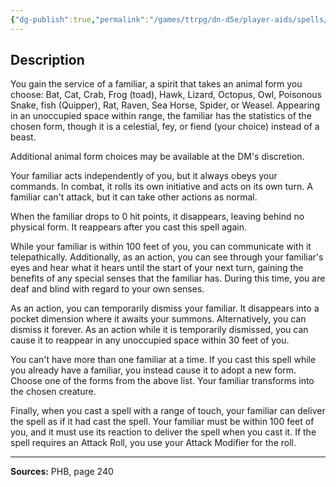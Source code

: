 ```yaml
---
{"dg-publish":true,"permalink":"/games/ttrpg/dn-d5e/player-aids/spells/level-1/find-familiar/","tags":["ttrpg/dnd/5e","verbal","somatic","material","ritual","spell"],"noteIcon":""}
---
```



## Description
You gain the service of a familiar, a spirit that takes an animal form you choose: Bat, Cat, Crab, Frog (toad), Hawk, Lizard, Octopus, Owl, Poisonous Snake, fish (Quipper), Rat, Raven, Sea Horse, Spider, or Weasel.
Appearing in an unoccupied space within range, the familiar has the statistics of the chosen form, though it is a celestial, fey, or fiend (your choice) instead of a beast.

Additional animal form choices may be available at the DM's discretion.

Your familiar acts independently of you, but it always obeys your commands.
In combat, it rolls its own initiative and acts on its own turn.
A familiar can't attack, but it can take other actions as normal.

When the familiar drops to 0 hit points, it disappears, leaving behind no physical form.
It reappears after you cast this spell again.

While your familiar is within 100 feet of you, you can communicate with it telepathically.
Additionally, as an action, you can see through your familiar's eyes and hear what it hears until the start of your next turn, gaining the benefits of any special senses that the familiar has.
During this time, you are deaf and blind with regard to your own senses.

As an action, you can temporarily dismiss your familiar.
It disappears into a pocket dimension where it awaits your summons.
Alternatively, you can dismiss it forever.
As an action while it is temporarily dismissed, you can cause it to reappear in any unoccupied space within 30 feet of you.

You can't have more than one familiar at a time.
If you cast this spell while you already have a familiar, you instead cause it to adopt a new form.
Choose one of the forms from the above list.
Your familiar transforms into the chosen creature.

Finally, when you cast a spell with a range of touch, your familiar can deliver the spell as if it had cast the spell.
Your familiar must be within 100 feet of you, and it must use its reaction to deliver the spell when you cast it.
If the spell requires an Attack Roll, you use your Attack Modifier for the roll.

---

**Sources:** PHB, page 240
